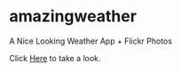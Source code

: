 # amazingweather
A Nice Looking Weather App + Flickr Photos

Click [Here](http://manju4ever.github.io/amazingweather) to take a look.
